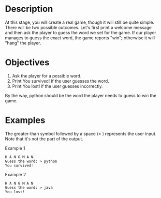 # Description
At this stage, you will create a real game, though it will still be quite simple. There will be two possible outcomes. Let's first print a welcome message and then ask the player to guess the word we set for the game. If our player manages to guess the exact word, the game reports "win"; otherwise it will "hang" the player.

# Objectives

   1. Ask the player for a possible word.
   2. Print You survived! if the user guesses the word.
   3. Print You lost! if the user guesses incorrectly.

By the way, python should be the word the player needs to guess to win the game.

# Examples

The greater-than symbol followed by a space (> ) represents the user input. Note that it's not the part of the output.

Example 1
```
H A N G M A N
Guess the word: > python
You survived!
```
Example 2
```
H A N G M A N
Guess the word: > java
You lost!
```

